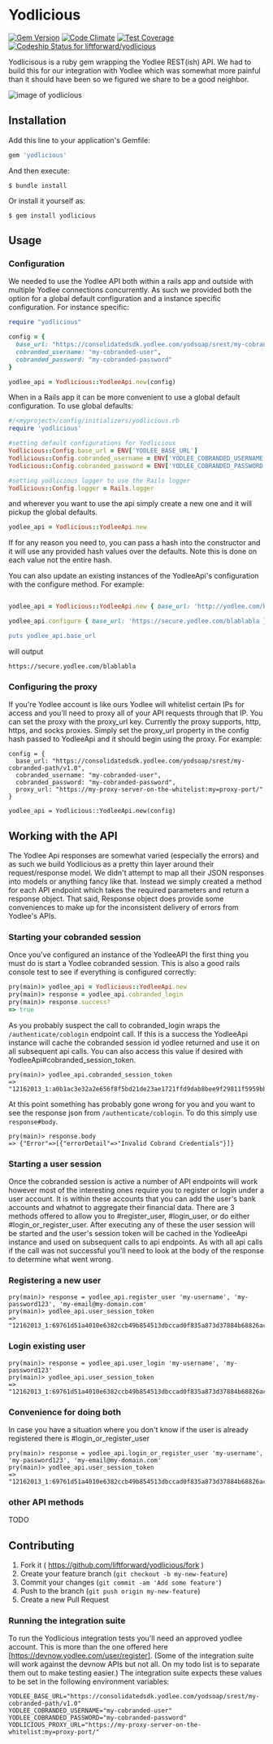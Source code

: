 
# Yodlicious
[![Gem Version](https://badge.fury.io/rb/yodlicious.svg)](http://badge.fury.io/rb/yodlicious)  [![Code Climate](https://codeclimate.com/repos/556dcf7fe30ba00903005872/badges/9398ac76dbcae2084eeb/gpa.svg)](https://codeclimate.com/repos/556dcf7fe30ba00903005872/feed) [![Test Coverage](https://codeclimate.com/repos/556dcf7fe30ba00903005872/badges/9398ac76dbcae2084eeb/coverage.svg)](https://codeclimate.com/repos/556dcf7fe30ba00903005872/coverage)
[ ![Codeship Status for liftforward/yodlicious](https://codeship.com/projects/71603f00-9393-0132-dcd0-1a9a253548c0/status?branch=master)](https://codeship.com/projects/62288)

Yodlicisous is a ruby gem wrapping the Yodlee REST(ish) API. We had to build this for our integration with Yodlee which was somewhat more painful than it should have been so we figured we share to be a good neighbor.

![image of yodlicious](https://github.com/liftforward/yodlicious/blob/master/yodlicious.png)

## Installation

Add this line to your application's Gemfile:

```ruby
gem 'yodlicious'
```

And then execute:

    $ bundle install

Or install it yourself as:

    $ gem install yodlicious

## Usage

### Configuration

We needed to use the Yodlee API both within a rails app and outside with multiple Yodlee connections concurrently. As such we provided both the option for a global default configuration and a instance specific configuration. For instance specific:

```ruby
require "yodlicious"

config = {
  base_url: "https://consolidatedsdk.yodlee.com/yodsoap/srest/my-cobranded-path/v1.0",
  cobranded_username: "my-cobranded-user",
  cobranded_password: "my-cobranded-password"
}

yodlee_api = Yodlicious::YodleeApi.new(config)

```
When in a Rails app it can be more convenient to use a global default configuration. To use global defaults:

```ruby
#/<myproject>/config/initializers/yodlicious.rb
require 'yodlicious'

#setting default configurations for Yodlicious
Yodlicious::Config.base_url = ENV['YODLEE_BASE_URL']
Yodlicious::Config.cobranded_username = ENV['YODLEE_COBRANDED_USERNAME']
Yodlicious::Config.cobranded_password = ENV['YODLEE_COBRANDED_PASSWORD']

#setting yodlicious logger to use the Rails logger
Yodlicious::Config.logger = Rails.logger
```
and wherever you want to use the api simply create a new one and it will pickup the global defaults. 

```ruby
yodlee_api = Yodlicious::YodleeApi.new
```
If for any reason you need to, you can pass a hash into the constructor and it will use any provided hash values over the defaults. Note this is done on each value not the entire hash.

You can also update an existing instances of the YodleeApi's configuration with the configure method. For example:

```ruby

yodlee_api = Yodlicious::YodleeApi.new { base_url: 'http://yodlee.com/blablabla' }

yodlee_api.configure { base_url: 'https://secure.yodlee.com/blablabla }

puts yodlee_api.base_url
```
will output

```
https://secure.yodlee.com/blablabla
```

### Configuring the proxy

If you're Yodlee account is like ours Yodlee will whitelist certain IPs for access and you'll need to proxy all of your API requests through that IP. You can set the proxy with the proxy_url key. Currently the proxy supports, http, https, and socks proxies. Simply set the proxy_url property in the config hash passed to YodleeApi and it should begin using the proxy. For example:

```
config = {
  base_url: "https://consolidatedsdk.yodlee.com/yodsoap/srest/my-cobranded-path/v1.0",
  cobranded_username: "my-cobranded-user",
  cobranded_password: "my-cobranded-password",
  proxy_url: "https://my-proxy-server-on-the-whitelist:my=proxy-port/"
}

yodlee_api = Yodlicious::YodleeApi.new(config)
```

## Working with the API

The Yodlee Api responses are somewhat varied (especially the errors) and as such we build Yodlicious as a pretty thin layer around their request/response model. We didn't attempt to map all their JSON responses into models or anything fancy like that. Instead we simply created a method for each API endpoint which takes the required parameters and return a response object. That said, Response object does provide some conveniences to make up for the inconsistent delivery of errors from Yodlee's APIs.

### Starting your cobranded session

Once you've configured an instance of the YodleeAPI the first thing you must do is start a Yodlee cobranded session. This is also a good rails console test to see if everything is configured correctly: 

```ruby
pry(main)> yodlee_api = Yodlicious::YodleeApi.new
pry(main)> response = yodlee_api.cobranded_login
pry(main)> response.success?
=> true
```
As you probably suspect the call to cobranded_login wraps the ```/authenticate/coblogin``` endpoint call. If this is a success the YodleeApi instance will cache the cobranded session id yodlee returned and use it on all subsequent api calls. You can also access this value if desired with YodleeApi#cobranded_session_token.

```
pry(main)> yodlee_api.cobranded_session_token
=> "12162013_1:a0b1ac3e32a2e656f8f5bd21de23ae1721ffd9dab8bee9f29811f5959bbf102f16c98354eba252bb030dc96e267bd2489a40562f18e09ee8ba9038d19280cc43"
```
At this point something has probably gone wrong for you and you want to see the response json from ```/authenticate/coblogin```. To do this simply use ```response#body```. 

```
pry(main)> response.body
=> {"Error"=>[{"errorDetail"=>"Invalid Cobrand Credentials"}]}
```

### Starting a user session

Once the cobranded session is active a number of API endpoints will work however most of the interesting ones require you to register or login under a user account. It is within these accounts that you can add the user's bank accounts and whatnot to aggregate their financial data. There are 3 methods offered to allow you to #register_user, #login_user, or do either #login_or_register_user. After executing any of these the user session will be started and the user's session token will be cached in the YodleeApi instance and used on subsequent calls to api endpoints. As with all api calls if the call was not successful you'll need to look at the body of the response to determine what went wrong. 

### Registering a new user

```
pry(main)> response = yodlee_api.register_user 'my-username', 'my-password123', 'my-email@my-domain.com'
pry(main)> yodlee_api.user_session_token
=> "12162013_1:69761d51a4010e6382ccb49b854513dbccad0f835a873d37884b68826acefaa5b8d41b634f4cc83d97d86e7df861f70860a4e4d8a3f08d5b5440eae504af5f19"
```

### Login existing user

```
pry(main)> response = yodlee_api.user_login 'my-username', 'my-password123'
pry(main)> yodlee_api.user_session_token
=> "12162013_1:69761d51a4010e6382ccb49b854513dbccad0f835a873d37884b68826acefaa5b8d41b634f4cc83d97d86e7df861f70860a4e4d8a3f08d5b5440eae504af5f19"
```

### Convenience for doing both

In case you have a situation where you don't know if the user is already registered there is #login_or_register_user

```
pry(main)> response = yodlee_api.login_or_register_user 'my-username', 'my-password123', 'my-email@my-domain.com'
pry(main)> yodlee_api.user_session_token
=> "12162013_1:69761d51a4010e6382ccb49b854513dbccad0f835a873d37884b68826acefaa5b8d41b634f4cc83d97d86e7df861f70860a4e4d8a3f08d5b5440eae504af5f19"
```
### other API methods

TODO

## Contributing

1. Fork it ( https://github.com/liftforward/yodlicious/fork )
2. Create your feature branch (`git checkout -b my-new-feature`)
3. Commit your changes (`git commit -am 'Add some feature'`)
4. Push to the branch (`git push origin my-new-feature`)
5. Create a new Pull Request

### Running the integration suite

To run the Yodlicious integration tests you'll need an approved yodlee account. This is more than the one offered here [https://devnow.yodlee.com/user/register]. (Some of the integration suite will work against the devnow APIs but not all. On my todo list is to separate them out to make testing easier.) The integration suite expects these values to be set in the following environment variables:

```
YODLEE_BASE_URL="https://consolidatedsdk.yodlee.com/yodsoap/srest/my-cobranded-path/v1.0"
YODLEE_COBRANDED_USERNAME="my-cobranded-user"
YODLEE_COBRANDED_PASSWORD="my-cobranded-password"
YODLICIOUS_PROXY_URL="https://my-proxy-server-on-the-whitelist:my=proxy-port/"
```

